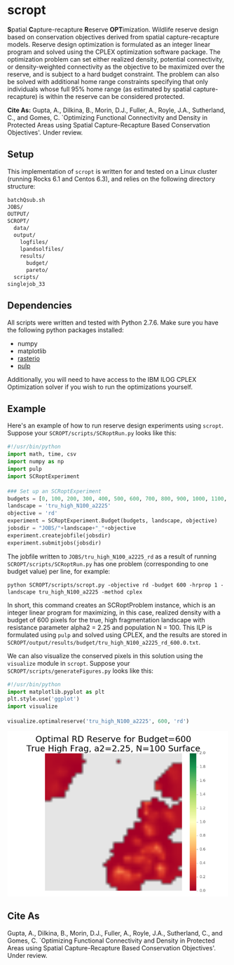 # scropt
**S**patial **C**apture-recapture **R**eserve **OPT**imization. Wildlife reserve design based on conservation objectives derived from spatial capture-recapture models. Reserve design optimization is formulated as an integer linear program and solved using the CPLEX optimization software package. The optimization problem can set either realized density, potential connectivity, or density-weighted connectivity as the objective to be maximized over the reserve, and is subject to a hard budget constraint. The problem can also be solved with additional home range constraints specifying that only individuals whose full 95% home range (as estimated by spatial capture-recapture) is within the reserve can be considered protected.

**Cite As:**
Gupta, A., Dilkina, B., Morin, D.J., Fuller, A., Royle, J.A., Sutherland, C., and Gomes, C. `Optimizing Functional Connectivity and Density in Protected Areas using Spatial Capture-Recapture Based Conservation Objectives'. Under review.

## Setup

This implementation of `scropt` is written for and tested on a Linux cluster (running Rocks 6.1 and Centos 6.3), and relies on the following directory structure:
```
batchQsub.sh
JOBS/
OUTPUT/
SCROPT/
  data/
  output/
    logfiles/
    lpandsolfiles/
    results/
      budget/
      pareto/
  scripts/
singlejob_33
```
## Dependencies
All scripts were written and tested with Python 2.7.6. Make sure you have the following python packages installed:
* numpy
* matplotlib
* [rasterio](https://pypi.python.org/pypi/rasterio)
* [pulp](https://pypi.python.org/pypi/PuLP)

Additionally, you will need to have access to the IBM ILOG CPLEX Optimization solver if you wish to run the optimizations yourself.

## Example
Here's an example of how to run reserve design experiments using `scropt`. Suppose your `SCROPT/scripts/SCRoptRun.py` looks like this:
```python
#!/usr/bin/python
import math, time, csv
import numpy as np
import pulp
import SCRoptExperiment

### Set up an SCRoptExperiment
budgets = [0, 100, 200, 300, 400, 500, 600, 700, 800, 900, 1000, 1100, 1200, 1300, 1400, 1500, 1600]
landscape = 'tru_high_N100_a2225'
objective = 'rd'
experiment = SCRoptExperiment.Budget(budgets, landscape, objective)
jobsdir = "JOBS/"+landscape+"_"+objective
experiment.createjobfile(jobsdir)
experiment.submitjobs(jobsdir)
```
The jobfile written to `JOBS/tru_high_N100_a2225_rd` as a result of running `SCROPT/scripts/SCRoptRun.py` has one problem (corresponding to one budget value) per line, for example:
```
python SCROPT/scripts/scropt.py -objective rd -budget 600 -hrprop 1 -landscape tru_high_N100_a2225 -method cplex
```
In short, this command creates an SCRoptProblem instance, which is an integer linear program for maximizing, in this case, realized density with a budget of 600 pixels for the true, high fragmentation landscape with resistance parameter alpha2 = 2.25 and population N = 100. This ILP is formulated using `pulp` and solved using CPLEX, and the results are stored in `SCROPT/output/results/budget/tru_high_N100_a2225_rd_600.0.txt`.

We can also visualize the conserved pixels in this solution using the `visualize` module in `scropt`. Suppose your `SCROPT/scripts/generateFigures.py` looks like this:
```python
#!/usr/bin/python
import matplotlib.pyplot as plt
plt.style.use('ggplot')
import visualize

visualize.optimalreserve('tru_high_N100_a2225', 600, 'rd')
```
![optional caption text](other/figures/rd_600_tru_high_N100_a2225.png)

## Cite As
Gupta, A., Dilkina, B., Morin, D.J., Fuller, A., Royle, J.A., Sutherland, C., and Gomes, C. `Optimizing Functional Connectivity and Density in Protected Areas using Spatial Capture-Recapture Based Conservation Objectives'. Under review.

